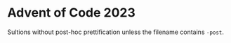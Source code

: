 # Advent of Code 2023
Sultions without post-hoc prettification unless the filename contains `-post`.

